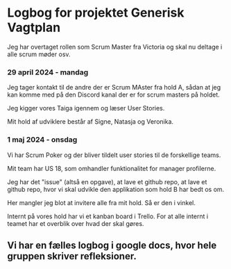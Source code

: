 # Logbog for projektet Generisk Vagtplan

Jeg har overtaget rollen som Scrum Master fra Victoria og skal nu deltage i alle scrum møder osv.

### 29 april 2024 - mandag

Jeg tager kontakt til de andre der er Scrum MAster fra hold A, sådan at jeg kan komme med på den Discord kanal der er for scrum masters på holdet. 

Jeg kigger vores Taiga igennem og læser User Stories.

Mit hold af udviklere består af Signe, Natasja og Veronika. 

### 1 maj 2024 - onsdag 

Vi har Scrum Poker og der bliver tildelt user stories til de forskellige teams. 

Mit team har US 18, som omhandler funktionalitet for manager profilerne. 

Jeg har det "issue" (altså en opgave), at lave et github repo, at lave et github repo, hvor vi skal udvikle den applikation som hold B har bedt os om. 

Her mangler jeg blot at invitere alle fra mit hold. Så er den i vinkel. 

Internt på vores hold har vi et kanban board i Trello. For at alle internt i teamet har et overblik over hvad der skal gøres.  

## Vi har en fælles logbog i google docs, hvor hele gruppen skriver refleksioner.
